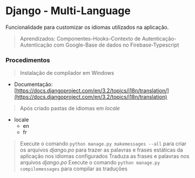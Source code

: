 # Django - Multi-Language

Funcionalidade para customizar os idiomas utilizados na aplicação.

> Aprendizados:
Componentes-Hooks-Contexto de Autenticação-Autenticação com Google-Base de dados no Firebase-Typescript

### Procedimentos

> Instalação de compilador em Windows

* Documentação: [https://docs.djangoproject.com/en/3.2/topics/i18n/translation/](https://docs.djangoproject.com/en/3.2/topics/i18n/translation)

> Após criado pastas de idiomas em _locale_

- locale
    - en
    - fr

> Execute o comando `python manage.py makemessages --all` para criar os arquivos _django.po_ para trazer as palavras e frases estáticas da aplicação nos idiomas configurados
> Traduza as frases e palavras nos arquivos _django.po_
> Execute o comando `python manage.py compilemessages` para compilar as traduções
